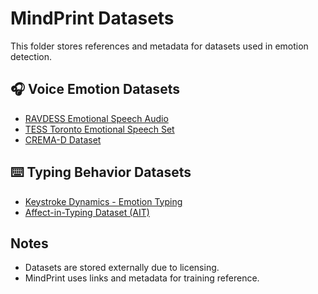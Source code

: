 # MindPrint Datasets

This folder stores references and metadata for datasets used in emotion detection.

## 🎧 Voice Emotion Datasets
- [RAVDESS Emotional Speech Audio](https://www.kaggle.com/uwrfkaggler/ravdess-emotional-speech-audio)
- [TESS Toronto Emotional Speech Set](https://tspace.library.utoronto.ca/handle/1807/24487)
- [CREMA-D Dataset](https://github.com/CheyneyComputerScience/CREMA-D)

## ⌨️ Typing Behavior Datasets
- [Keystroke Dynamics - Emotion Typing](https://www.kaggle.com/datasets/jnegrini/emotion-detection-from-keystroke-dynamics)
- [Affect-in-Typing Dataset (AIT)](https://zenodo.org/record/3727547)

## Notes
- Datasets are stored externally due to licensing.  
- MindPrint uses links and metadata for training reference.  
